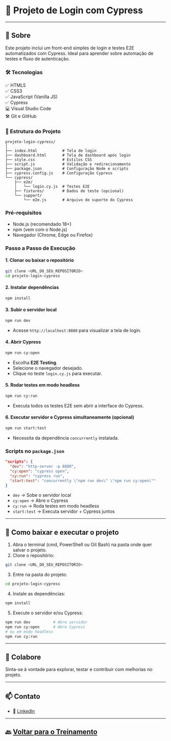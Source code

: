 # 👋 Projeto de Login com Cypress

---

## 🚀 Sobre

Este projeto inclui um front-end simples de login e testes E2E automatizados com Cypress. Ideal para aprender sobre automação de testes e fluxo de autenticação.

### 🛠️ Tecnologias

✅ HTML5\
✅ CSS3\
✅ JavaScript (Vanilla JS)\
✅ Cypress\
💻 Visual Studio Code\
🛠️ Git e GitHub

### 📁 Estrutura do Projeto

```
projeto-login-cypress/
│
├── index.html           # Tela de login
├── dashboard.html       # Tela de dashboard após login
├── style.css            # Estilos CSS
├── script.js            # Validação e redirecionamento
├── package.json         # Configuração Node e scripts
├── cypress.config.js    # Configuração Cypress
└── cypress/
    ├── e2e/
    │   └── login.cy.js  # Testes E2E
    ├── fixtures/        # Dados de teste (opcional)
    └── support/
        └── e2e.js       # Arquivo de suporte do Cypress
```

### Pré-requisitos

- Node.js (recomendado 18+)
- npm (vem com o Node.js)
- Navegador (Chrome, Edge ou Firefox)

### Passo a Passo de Execução

#### 1. Clonar ou baixar o repositório

```bash
git clone <URL_DO_SEU_REPOSITORIO>
cd projeto-login-cypress
```

#### 2. Instalar dependências

```bash
npm install
```

#### 3. Subir o servidor local

```bash
npm run dev
```

- Acesse `http://localhost:8080` para visualizar a tela de login.

#### 4. Abrir Cypress

```bash
npm run cy:open
```

- Escolha **E2E Testing**.
- Selecione o navegador desejado.
- Clique no teste `login.cy.js` para executar.

#### 5. Rodar testes em modo headless

```bash
npm run cy:run
```

- Executa todos os testes E2E sem abrir a interface do Cypress.

#### 6. Executar servidor e Cypress simultaneamente (opcional)

```bash
npm run start:test
```

- Necessita da dependência `concurrently` instalada.

### Scripts no `package.json`

```json
"scripts": {
  "dev": "http-server -p 8080",
  "cy:open": "cypress open",
  "cy:run": "cypress run",
  "start:test": "concurrently \"npm run dev\" \"npm run cy:open\""
}
```

- `dev` → Sobe o servidor local
- `cy:open` → Abre o Cypress
- `cy:run` → Roda testes em modo headless
- `start:test` → Executa servidor + Cypress juntos

---

## 📝 Como baixar e executar o projeto

1. Abra o terminal (cmd, PowerShell ou Git Bash) na pasta onde quer salvar o projeto.
2. Clone o repositório:

```bash
git clone <URL_DO_SEU_REPOSITORIO>
```

3. Entre na pasta do projeto:

```bash
cd projeto-login-cypress
```

4. Instale as dependências:

```bash
npm install
```

5. Execute o servidor e/ou Cypress:

```bash
npm run dev          # Abre servidor
npm run cy:open      # Abre Cypress
# ou em modo headless
npm run cy:run
```

---

## 🤝 Colabore

Sinta-se à vontade para explorar, testar e contribuir com melhorias no projeto.

---

## 📫 Contato

- 💼 [LinkedIn](https://www.linkedin.com/in/eli-santos-61a71031a/)

---

## 🔙 [Voltar para o Treinamento](https://github.com/EliSidneypb/Treinamento)

